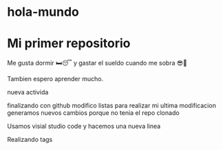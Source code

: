 # hola-mundo

# Mi primer repositorio

Me gusta dormir 🛏😴 y gastar el sueldo cuando me sobra 😎🍔

Tambien espero aprender mucho.

nueva activida 

finalizando con github
modifico listas 
para realizar mi ultima modificacion
generamos nuevos cambios porque no tenia el repo clonado

Usamos visial studio code y hacemos una nueva linea

Realizando tags
